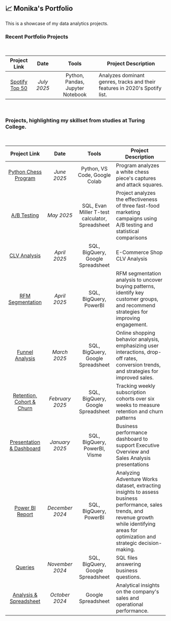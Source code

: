 ## 📈 Monika's Portfolio

This is a showcase of my data analytics projects.


### Recent Portfolio Projects

</br>

| Project Link | Date | Tools | Project Description |
| :-------: | :-----: | :-----: | ----- |
| [Spotify Top 50](https://github.com/monikase/Data-Analytics-Projects/blob/main/_12-Data%20Processing%20with%20Pandas/README.md) | *July 2025* | Python, Pandas, Jupyter Notebook | Analyzes dominant genres, tracks and their features in 2020's Spotify list. |

</br>

### Projects, highlighting my skillset from studies at Turing College.

</br>

| Project Link | Date | Tools | Project Description |
| :-------: | :-----: | :-----: | ----- |
| [Python Chess Program](https://github.com/monikase/Data-Analytics-Projects/tree/main/_11-Chess%20Assignment) | *June 2025* | Python, VS Code, Google Colab | Program analyzes a white chess piece's captures and attack squares. |
| [A/B Testing](https://github.com/monikase/Data-Analytics-Projects/tree/main/_10-AB%20Testing) | *May 2025* | SQL, Evan Miller T-test calculator, Spreadsheet | Project analyzes the effectiveness of three fast-food marketing campaigns using A/B testing and statistical comparisons | 
| [CLV Analysis](https://github.com/monikase/Data-Analytics-Projects/tree/main/9-Customer%20Life%20Time%20Value%20(CLV)) | *April 2025* | SQL, BigQuery, Google Spreadsheet | E-Commerce Shop CLV Analysis |
| [RFM Segmentation](https://github.com/monikase/Data-Analytics-Projects/tree/main/8-RFM%20Segments) | *April 2025* | SQL, BigQuery, PowerBI | RFM segmentation analysis to uncover buying patterns, identify key customer groups, and recommend strategies for improving engagement. |
| [Funnel Analysis](https://github.com/monikase/Data-Analytics-Projects/tree/main/7-Funnel%20Analysis) | *March 2025* | SQL, BigQuery, Google Spreadsheet | Online shopping behavior analysis, emphasizing user interactions, drop-off rates, conversion trends, and strategies for improved sales. |
| [Retention, Cohort & Churn](https://github.com/monikase/Data-Analytics-Projects/tree/main/6-Retention%2C%20Cohorts%20%26%20Churn) | *February 2025* | SQL, BigQuery, Google Spreadsheet | Tracking weekly subscription cohorts over six weeks to measure retention and churn patterns |
| [Presentation & Dashboard](https://github.com/monikase/Data-Analytics-Projects/tree/main/5-Soft%20Skills%20PowerBI) | *January 2025* | SQL, BigQuery, PowerBI, Visme | Business performance dashboard to support Executive Overview and Sales Analysis presentations |
| [Power BI Report](https://github.com/monikase/Data-Analytics-Projects/tree/main/4-Visualizing%20Data%20Using%20Power%20BI) | *December 2024* | SQL, BigQuery, PowerBI | Analyzing Adventure Works dataset, extracting insights to assess business performance, sales trends, and revenue growth while identifying areas for optimization and strategic decision-making. |
| [Queries](https://github.com/monikase/Data-Analytics-Projects/tree/main/3-Advanced%20SQL%20and%20Databases) | *November 2024* | SQL, BigQuery, Google Spreadsheet | SQL files answering business questions. |
| [Analysis & Spreadsheet](https://github.com/monikase/Data-Analytics-Projects/tree/main/1-Utilizing%20Spreadsheets%20for%20Data%20Analytics) | *October 2024* | Google Spreadsheet | Analytical insights on the company's sales and operational performance. |
